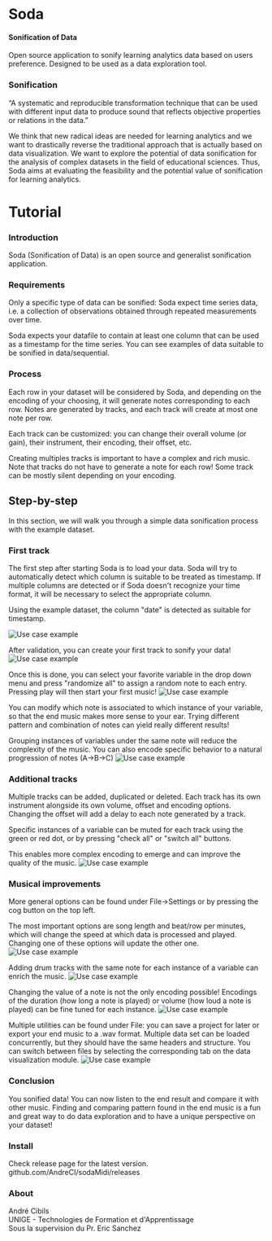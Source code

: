 # Soda
 #### Sonification of Data

Open source application to sonify learning analytics data based on users preference.
Designed to be used as a data exploration tool.

### Sonification
“A systematic and reproducible transformation technique that can be used with different input data to produce sound that reflects objective properties or relations in the data.”

We think that new radical ideas are needed for learning analytics and we want to drastically reverse the traditional approach that is actually based on data visualization. We want to explore the potential of data sonification for the analysis of complex datasets in the field of educational sciences. Thus, Soda aims at evaluating the feasibility and the potential value of sonification for learning analytics.

# Tutorial

### Introduction
Soda (Sonification of Data) is an open source and generalist sonification application.

### Requirements
Only a specific type of data can be sonified: Soda expect time series data, i.e. a collection of observations obtained through repeated measurements over time.

Soda expects your datafile to contain at least one column that can be used as a timestamp for the time series. You can see examples of data suitable to be sonified in data/sequential.

### Process
Each row in your dataset will be considered by Soda, and depending on the encoding of your choosing, it will generate notes corresponding to each row. Notes are generated by tracks, and each track will create at most one note per row.

Each track can be customized: you can change their overall volume (or gain), their instrument, their encoding, their offset, etc.

Creating multiples tracks is important to have a complex and rich music. Note that tracks do not have to generate a note for each row! Some track can be mostly silent depending on your encoding.

## Step-by-step

In this section, we will walk you through a simple data sonification process with the example dataset.

### First track

The first step after starting Soda is to load your data. Soda will try to automatically detect which column is suitable to be treated as timestamp. If multiple columns are detected or if Soda doesn't recognize your time format, it will be necessary to select the appropriate column.

Using the example dataset, the column "date" is detected as suitable for timestamp.

![Use case example](data/img/tutorial/2.PNG)

After validation, you can create your first track to sonify your data!
![Use case example](data/img/tutorial/3.PNG)

Once this is done, you can select your favorite variable in the drop down menu and press "randomize all" to assign a random note to each entry. Pressing play will then start your first music!
![Use case example](data/img/tutorial/4.PNG)

You can modify which note is associated to which instance of your variable, so that the end music makes more sense to your ear. Trying different pattern and combination of notes can yield really different results!

Grouping instances of variables under the same note will reduce the complexity of the music. You can also encode specific behavior to a natural progression of notes (A->B->C) 
![Use case example](data/img/tutorial/5.PNG)

### Additional tracks

Multiple tracks can be added, duplicated or deleted. Each track has its own instrument alongside its own volume, offset and encoding options. Changing the offset will add a delay to each note generated by a track.

Specific instances of a variable can be muted for each track using the green or red dot, or by pressing "check all" or "switch all" buttons.

This enables more complex encoding to emerge and can improve the quality of the music.
![Use case example](data/img/tutorial/6.PNG)

### Musical improvements

More general options can be found under File->Settings or by pressing the cog button on the top left.

The most important options are song length and beat/row per minutes, which will change the speed at which data is processed and played. Changing one of these options will update the other one.
![Use case example](data/img/tutorial/7.PNG)

Adding drum tracks with the same note for each instance of a variable can enrich the music.
![Use case example](data/img/tutorial/8.PNG)

Changing the value of a note is not the only encoding possible! Encodings of the duration (how long a note is played) or volume (how loud a note is played) can be fine tuned for each instance.
![Use case example](data/img/tutorial/9.PNG)

Multiple utilities can be found under File: you can save a project for later or export your end music to a .wav format.
Multiple data set can be loaded concurrently, but they should have the same headers and structure. You can switch between files by selecting the corresponding tab on the data visualization module.
![Use case example](data/img/tutorial/10.PNG)

### Conclusion
You sonified data! You can now listen to the end result and compare it with other music. Finding and comparing pattern found in the end music is a fun and great way to do data exploration and to have a unique perspective on your dataset!

### Install
Check release page for the latest version.
github.com/AndreCI/sodaMidi/releases

### About
André Cibils\
UNIGE - Technologies de Formation et d'Apprentissage\
Sous la supervision du Pr. Eric Sanchez
